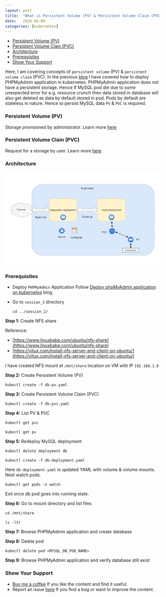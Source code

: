 ```yaml
---
layout: post
title:  "What is Persistent Volume (PV) & Persistent Volume Claim (PVC) in Kubernetes?"
date:   2020-06-06
categories: [kubernetes]
---
```


<!-- ![What is Persistent Volume (PV) & Persistent Volume Claim (PVC) in Kubernetes?](https://raw.githubusercontent.com/sagar-jadhav/sagar-jadhav.github.io/master/static/img/_posts/kubernetes/2.png) -->

- [Persistent Volume (PV)](#persistent-volume-pv)
- [Persistent Volume Clain (PVC)](#persistent-volume-clain-pvc)
- [Architecture](#architecture)
- [Prerequisites](#prerequisites)
- [Show Your Support](#show-your-support)

Here, I am covering concepts of `persistent volume` (PV) & `persistent volume claim` (PVC). In the previous [blog](https://developersthought.in/kubernetes/2020/05/30/k8s-session-01.html) I have covered how to deploy PHPMyAdmin application in kubernetes. PHPMyAdmin application does not have a persistent storage. Hence If MySQL pod die due to some unexpected error for e.g. resource crunch then data stored in database will also get deleted as data by default stored in pod. Pods by default are stateless in nature. Hence to persist MySQL data `PV` &  `PVC` is required.

### Persistent Volume (PV)
Storage provisioned by administrator. Learn more [here](https://kubernetes.io/docs/concepts/storage/persistent-volumes/)

### Persistent Volume Clain (PVC)
Request for a storage by user. Learn more [here](https://kubernetes.io/docs/concepts/storage/persistent-volumes/)

### Architecture

![Architecture](https://raw.githubusercontent.com/sagar-jadhav/sagar-jadhav.github.io/master/static/img/_posts/kubernetes/2_arch.JPG)

### Prerequisites

- Deploy `PHPMyAdmin` Application
Follow [Deploy phpMyAdmin application on kubernetes](https://developersthought.in/kubernetes/2020/05/30/k8s-session-01.html) blog.

- Go to `session_2` directory
  ```
  cd ../session_2/
  ```

**Step 1:** Create NFS share

Reference:
- [https://www.linuxbabe.com/ubuntu/nfs-share](https://www.linuxbabe.com/ubuntu/nfs-share)
- [https://vitux.com/install-nfs-server-and-client-on-ubuntu/](https://vitux.com/install-nfs-server-and-client-on-ubuntu/)

I have created NFS mount at `/mnt/share` location on VM with IP `192.168.1.6`

**Step 2:** Create Persistent Volume (PV) 

```
kubectl create -f db-pv.yaml
```

**Step 3:** Create Persistent Volume Claim (PVC)

```
kubectl create -f db-pvc.yaml
```

**Step 4:** List PV & PVC

```
kubectl get pvc
```

```
kubectl get pv
```

**Step 5:** Redeploy MySQL deployment

```
kubectl delete deployment db
```

```
kubectl create -f db-deployment.yaml
```

Here `db-deployment.yaml` is updated YAML with volume & volume mounts. Next watch pods.

```
kubectl get pods -n watch
```

Exit once db pod goes into running state.

**Step 6:** Go to mount directory and list files
```
cd /mnt/share
```
```
ls -ltr
```

**Step 7:** Browse PHPMyAdmin application and create database

**Step 8:** Delete pod

```
kubectl delete pod <MYSQL_DB_POD_NAME>
```

**Step 9:** Browse PHPMyAdmin application and verify database still exist

### Show Your Support

- [Buy me a coffee](https://www.buymeacoffee.com/sagarjadhv23) If you like the content and find it useful.
- Report an issue [here](https://github.com/developersthought/roadmap/issues/new) If you find a bug or want to improve the content.